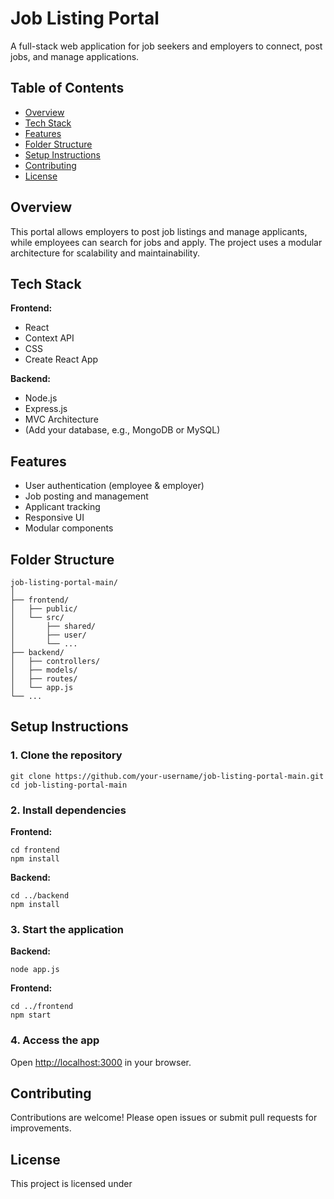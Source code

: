 
# Job Listing Portal

A full-stack web application for job seekers and employers to connect, post jobs, and manage applications.

## Table of Contents

- [Overview](#overview)
- [Tech Stack](#tech-stack)
- [Features](#features)
- [Folder Structure](#folder-structure)
- [Setup Instructions](#setup-instructions)
- [Contributing](#contributing)
- [License](#license)

## Overview

This portal allows employers to post job listings and manage applicants, while employees can search for jobs and apply. The project uses a modular architecture for scalability and maintainability.

## Tech Stack

**Frontend:**  
- React  
- Context API  
- CSS  
- Create React App

**Backend:**  
- Node.js  
- Express.js  
- MVC Architecture  
- (Add your database, e.g., MongoDB or MySQL)

## Features

- User authentication (employee & employer)
- Job posting and management
- Applicant tracking
- Responsive UI
- Modular components

## Folder Structure

```
job-listing-portal-main/
│
├── frontend/
│   ├── public/
│   └── src/
│       ├── shared/
│       ├── user/
│       └── ...
├── backend/
│   ├── controllers/
│   ├── models/
│   ├── routes/
│   └── app.js
└── ...
```

## Setup Instructions

### 1. Clone the repository

```
git clone https://github.com/your-username/job-listing-portal-main.git
cd job-listing-portal-main
```

### 2. Install dependencies

**Frontend:**
```
cd frontend
npm install
```

**Backend:**
```
cd ../backend
npm install
```

### 3. Start the application

**Backend:**
```
node app.js
```

**Frontend:**
```
cd ../frontend
npm start
```

### 4. Access the app

Open [http://localhost:3000](http://localhost:3000) in your browser.

## Contributing

Contributions are welcome! Please open issues or submit pull requests for improvements.

## License

This project is licensed under
